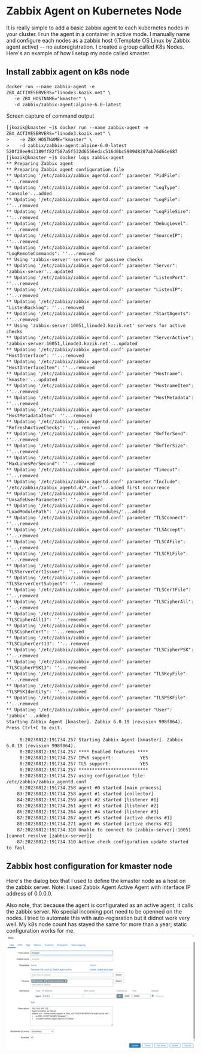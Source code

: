 # Zabbix Agent on Kubernetes Node
It is really simple to add a basic zabbix agent to each kubernetes nodes in your cluster.  I run the agent in a container in active mode. I manually name and configure each nodes as a zabbix host ((Template OS Linux by Zabbix agent active) -- no autoregistration.
I created a group called K8s Nodes. 
Here's an example of how I setup my node called kmaster.
## Install zabbix agent on k8s node
```
docker run --name zabbix-agent -e ZBX_ACTIVESERVERS="linode3.kozik.net" \
   -e ZBX_HOSTNAME="kmaster" \
   -d zabbix/zabbix-agent:alpine-6.0-latest
```
Screen capture of command output
```
[jkozik@kmaster ~]$ docker run --name zabbix-agent -e ZBX_ACTIVESERVERS="linode3.kozik.net" \
>    -e ZBX_HOSTNAME="kmaster" \
>    -d zabbix/zabbix-agent:alpine-6.0-latest
520f20ee943389ff82f587a5f532d6556edac516d0bc5909d8287ab76d64e687
[jkozik@kmaster ~]$ docker logs zabbix-agent
** Preparing Zabbix agent
** Preparing Zabbix agent configuration file
** Updating '/etc/zabbix/zabbix_agentd.conf' parameter "PidFile": ''...removed
** Updating '/etc/zabbix/zabbix_agentd.conf' parameter "LogType": 'console'...added
** Updating '/etc/zabbix/zabbix_agentd.conf' parameter "LogFile": ''...removed
** Updating '/etc/zabbix/zabbix_agentd.conf' parameter "LogFileSize": ''...removed
** Updating '/etc/zabbix/zabbix_agentd.conf' parameter "DebugLevel": ''...removed
** Updating '/etc/zabbix/zabbix_agentd.conf' parameter "SourceIP": ''...removed
** Updating '/etc/zabbix/zabbix_agentd.conf' parameter "LogRemoteCommands": ''...removed
** Using 'zabbix-server' servers for passive checks
** Updating '/etc/zabbix/zabbix_agentd.conf' parameter "Server": 'zabbix-server'...updated
** Updating '/etc/zabbix/zabbix_agentd.conf' parameter "ListenPort": ''...removed
** Updating '/etc/zabbix/zabbix_agentd.conf' parameter "ListenIP": ''...removed
** Updating '/etc/zabbix/zabbix_agentd.conf' parameter "ListenBacklog": ''...removed
** Updating '/etc/zabbix/zabbix_agentd.conf' parameter "StartAgents": ''...removed
** Using 'zabbix-server:10051,linode3.kozik.net' servers for active checks
** Updating '/etc/zabbix/zabbix_agentd.conf' parameter "ServerActive": 'zabbix-server:10051,linode3.kozik.net'...updated
** Updating '/etc/zabbix/zabbix_agentd.conf' parameter "HostInterface": ''...removed
** Updating '/etc/zabbix/zabbix_agentd.conf' parameter "HostInterfaceItem": ''...removed
** Updating '/etc/zabbix/zabbix_agentd.conf' parameter "Hostname": 'kmaster'...updated
** Updating '/etc/zabbix/zabbix_agentd.conf' parameter "HostnameItem": ''...removed
** Updating '/etc/zabbix/zabbix_agentd.conf' parameter "HostMetadata": ''...removed
** Updating '/etc/zabbix/zabbix_agentd.conf' parameter "HostMetadataItem": ''...removed
** Updating '/etc/zabbix/zabbix_agentd.conf' parameter "RefreshActiveChecks": ''...removed
** Updating '/etc/zabbix/zabbix_agentd.conf' parameter "BufferSend": ''...removed
** Updating '/etc/zabbix/zabbix_agentd.conf' parameter "BufferSize": ''...removed
** Updating '/etc/zabbix/zabbix_agentd.conf' parameter "MaxLinesPerSecond": ''...removed
** Updating '/etc/zabbix/zabbix_agentd.conf' parameter "Timeout": ''...removed
** Updating '/etc/zabbix/zabbix_agentd.conf' parameter "Include": '/etc/zabbix/zabbix_agentd.d/*.conf'...added first occurrence
** Updating '/etc/zabbix/zabbix_agentd.conf' parameter "UnsafeUserParameters": ''...removed
** Updating '/etc/zabbix/zabbix_agentd.conf' parameter "LoadModulePath": '/var/lib/zabbix/modules/'...added
** Updating '/etc/zabbix/zabbix_agentd.conf' parameter "TLSConnect": ''...removed
** Updating '/etc/zabbix/zabbix_agentd.conf' parameter "TLSAccept": ''...removed
** Updating '/etc/zabbix/zabbix_agentd.conf' parameter "TLSCAFile": ''...removed
** Updating '/etc/zabbix/zabbix_agentd.conf' parameter "TLSCRLFile": ''...removed
** Updating '/etc/zabbix/zabbix_agentd.conf' parameter "TLSServerCertIssuer": ''...removed
** Updating '/etc/zabbix/zabbix_agentd.conf' parameter "TLSServerCertSubject": ''...removed
** Updating '/etc/zabbix/zabbix_agentd.conf' parameter "TLSCertFile": ''...removed
** Updating '/etc/zabbix/zabbix_agentd.conf' parameter "TLSCipherAll": ''...removed
** Updating '/etc/zabbix/zabbix_agentd.conf' parameter "TLSCipherAll13": ''...removed
** Updating '/etc/zabbix/zabbix_agentd.conf' parameter "TLSCipherCert": ''...removed
** Updating '/etc/zabbix/zabbix_agentd.conf' parameter "TLSCipherCert13": ''...removed
** Updating '/etc/zabbix/zabbix_agentd.conf' parameter "TLSCipherPSK": ''...removed
** Updating '/etc/zabbix/zabbix_agentd.conf' parameter "TLSCipherPSK13": ''...removed
** Updating '/etc/zabbix/zabbix_agentd.conf' parameter "TLSKeyFile": ''...removed
** Updating '/etc/zabbix/zabbix_agentd.conf' parameter "TLSPSKIdentity": ''...removed
** Updating '/etc/zabbix/zabbix_agentd.conf' parameter "TLSPSKFile": ''...removed
** Updating '/etc/zabbix/zabbix_agentd.conf' parameter "User": 'zabbix'...added
Starting Zabbix Agent [kmaster]. Zabbix 6.0.19 (revision 998f864).
Press Ctrl+C to exit.

     8:20230812:191734.257 Starting Zabbix Agent [kmaster]. Zabbix 6.0.19 (revision 998f864).
     8:20230812:191734.257 **** Enabled features ****
     8:20230812:191734.257 IPv6 support:          YES
     8:20230812:191734.257 TLS support:           YES
     8:20230812:191734.257 **************************
     8:20230812:191734.257 using configuration file: /etc/zabbix/zabbix_agentd.conf
     8:20230812:191734.258 agent #0 started [main process]
    83:20230812:191734.258 agent #1 started [collector]
    84:20230812:191734.259 agent #2 started [listener #1]
    85:20230812:191734.261 agent #3 started [listener #2]
    86:20230812:191734.264 agent #4 started [listener #3]
    87:20230812:191734.267 agent #5 started [active checks #1]
    88:20230812:191734.271 agent #6 started [active checks #2]
    87:20230812:191734.310 Unable to connect to [zabbix-server]:10051 [cannot resolve [zabbix-server]]
    87:20230812:191734.310 Active check configuration update started to fail
```

## Zabbix host configuration for kmaster node
Here's the dialog box that I used to define the kmaster node as a host on the zabbix server.  Note:  I used Zabbix Agent Active Agent with interface IP address of 0.0.0.0.

Also note, that because the agent is configurated as an active agent, it calls the zabbix server.  No special incoming port need to be openned on the nodes.  I tried to automate this with auto-regisration but it didnot work very well.  My k8s node count has stayed the same for more than a year; static configuration works for me.
<br>
![](images/kmasterhostconfig081223.png)

<br>
